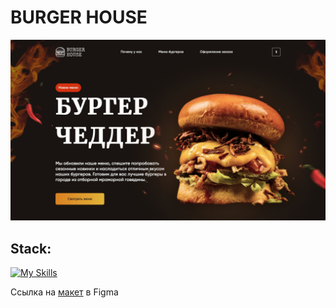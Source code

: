 # BURGER HOUSE

<img src="./assets/screenshot/Burgers.jpeg" alt="screenshot" />

## Stack:
[![My Skills](https://skillicons.dev/icons?i=html,css,javascript)](https://skillicons.dev)

Ссылка на [макет](https://www.figma.com/file/t3mq0yr3iTNrniJ9OV00WG/landing?type=design&node-id=0-1&mode=design&t=9Q32ijFGY1LoDxDj-0) в Figma